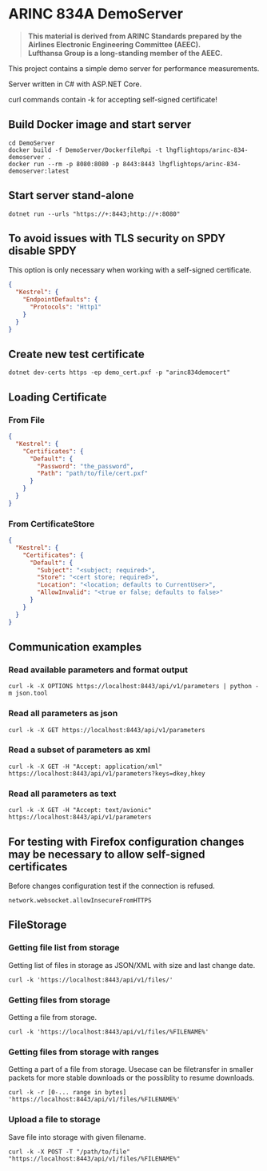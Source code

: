 # ARINC 834A DemoServer

> **This material is derived from ARINC Standards prepared by the Airlines Electronic Engineering Committee (AEEC).  
> Lufthansa Group is a long-standing member of the AEEC.**

This project contains a simple demo server for performance measurements.

Server written in C# with ASP.NET Core.

curl commands contain -k for accepting self-signed certificate!

## Build Docker image and start server

```shell
cd DemoServer
docker build -f DemoServer/DockerfileRpi -t lhgflightops/arinc-834-demoserver .
docker run --rm -p 8080:8080 -p 8443:8443 lhgflightops/arinc-834-demoserver:latest
```

## Start server stand-alone

```shell
dotnet run --urls "https://+:8443;http://+:8080"
```

## To avoid issues with TLS security on SPDY disable SPDY

This option is only necessary when working with a self-signed certificate.

```json
{
  "Kestrel": {
    "EndpointDefaults": {
      "Protocols": "Http1"
    }
  }
}
```

## Create new test certificate

```shell
dotnet dev-certs https -ep demo_cert.pxf -p "arinc834democert"
```

## Loading Certificate

### From File

```json
{  
  "Kestrel": {
    "Certificates": {
      "Default": {
        "Password": "the_password",
        "Path": "path/to/file/cert.pxf"
      }
    }
  }
}
```

### From CertificateStore

```json
{  
  "Kestrel": {
    "Certificates": {
      "Default": {
        "Subject": "<subject; required>",
        "Store": "<cert store; required>",
        "Location": "<location; defaults to CurrentUser>",
        "AllowInvalid": "<true or false; defaults to false>"
      }
    }
  }
}
```

## Communication examples

### Read available parameters and format output

```shell
curl -k -X OPTIONS https://localhost:8443/api/v1/parameters | python -m json.tool
```

### Read all parameters as json

```shell
curl -k -X GET https://localhost:8443/api/v1/parameters
```

### Read a subset of parameters as xml

```shell
curl -k -X GET -H "Accept: application/xml" https://localhost:8443/api/v1/parameters?keys=dkey,hkey
```

### Read all parameters as text

```shell
curl -k -X GET -H "Accept: text/avionic" https://localhost:8443/api/v1/parameters
```

## For testing with Firefox configuration changes may be necessary to allow self-signed certificates

Before changes configuration test if the connection is refused.

```config
network.websocket.allowInsecureFromHTTPS
```

## FileStorage

### Getting file list from storage

Getting list of files in storage as JSON/XML with size and last change date.

```shell
curl -k 'https://localhost:8443/api/v1/files/'
```

### Getting files from storage

Getting a file from storage.

```shell
curl -k 'https://localhost:8443/api/v1/files/%FILENAME%'
```

### Getting files from storage with ranges

Getting a part of a file from storage. Usecase can be filetransfer in smaller packets for more stable downloads or the possiblity to resume downloads.

```shell
curl -k -r [0-... range in bytes] 'https://localhost:8443/api/v1/files/%FILENAME%'
```

### Upload a file to storage

Save file into storage with given filename.

```shell
curl -k -X POST -T "/path/to/file" "https://localhost:8443/api/v1/files/%FILENAME%"
```
